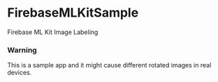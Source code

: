 # FirebaseMLKitSample

Firebase ML Kit Image Labeling


### Warning

This is a sample app and it might cause different rotated images in real devices.
